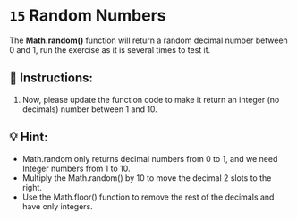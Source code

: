 # `15` Random Numbers

The **Math.random()** function will return a random decimal number between 0 and 1, run the exercise as it is several times to test it.

## 📝 Instructions:

1. Now, please update the function code to make it return an integer (no decimals) number between 1 and 10.

## 💡 Hint:

- Math.random only returns decimal numbers from 0 to 1, and we need Integer numbers from 1 to 10.
- Multiply the Math.random() by 10 to move the decimal 2 slots to the right.
- Use the Math.floor() function to remove the rest of the decimals and have only integers.


